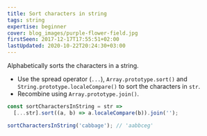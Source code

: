 ```yaml
---
title: Sort characters in string
tags: string
expertise: beginner
cover: blog_images/purple-flower-field.jpg
firstSeen: 2017-12-17T17:55:51+02:00
lastUpdated: 2020-10-22T20:24:30+03:00
---
```


Alphabetically sorts the characters in a string.

- Use the spread operator (`...`), `Array.prototype.sort()` and  `String.prototype.localeCompare()` to sort the characters in `str`.
- Recombine using `Array.prototype.join()`.

```js
const sortCharactersInString = str =>
  [...str].sort((a, b) => a.localeCompare(b)).join('');
```

```js
sortCharactersInString('cabbage'); // 'aabbceg'
```
